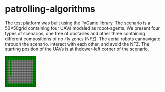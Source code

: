 # patrolling-algorithms




The test platform was built using the PyGame library. The scenario is a 50×50grid containing four UAVs modeled as robot-agents. We present four types of scenarios, one free of obstacles and other three containing different compositions of no-fly zones  (NFZ). The aerial robots cannavigate through the scenario, interact with each other, and avoid the NFZ. The starting position of the UAVs is at thelower-left corner of the scenario.   

<img src="Images/scenario.png" width="100" height="100">
